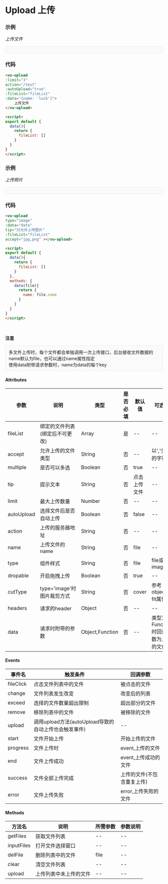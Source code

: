 # Upload 上传

### 示例

*上传文件*
<div style="border:1px solid #e4e7ed;border-radius:5px;padding:10px;background-color:#FAFAFA;">
    <vu-upload 
    :limit="3" 
    action="/test" 
    :autoUpload="true" 
    :fileList="fileList1"
    :data="{name: 'luck'}"></vu-upload>
</div>

### 代码

```html
<vu-upload 
:limit="3" 
action="/test" 
:autoUpload="true" 
:fileList="fileList"
:data="{name: 'luck'}">
    上传文件
</vu-upload>

<script>
export default {
  data(){
    return {
      fileList: []
    }
  }
}
</script>
```

### 示例

*上传照片*
<div style="border:1px solid #e4e7ed;border-radius:5px;padding:10px;background-color:#FAFAFA;">
  <vu-upload 
  type="image" 
  :data="data"
  tip="只允许上传图片" 
  :fileList="fileList2"
  accept="jpg,png" ></vu-upload>
</div>

<script>
export default {
  data(){
    return {
      fileList1: [],
      fileList2: []
    }
  },
  methods: {
    data(file){
      return {
        name: file.name
      }
    }
  }
}
</script>

### 代码
```html
<vu-upload 
type="image" 
:data="data"
tip="只允许上传图片" 
:fileList="fileList"
accept="jpg,png" ></vu-upload>

<script>
export default {
  data(){
    return {
      fileList: []
    }
  },
  methods: {
    data(file){
      return {
        name: file.name
      }
    }
  }
}
</script>
```

<br>

**注意**
<div style="border:1px solid #e4e7ed;border-radius:5px;padding:10px;background-color:#FAFAFA;">
    多文件上传时，每个文件都会单独调用一次上传接口，后台接收文件数据的name默认为file，也可以通过name属性指定<br>
    使用data附带请求参数时，name为data的每个key
</div>

#### Attributes
| 参数 | 说明 | 类型 | 是否必填 | 默认值 | 可选值 |
| ---  | --- | ---  | ---      | ---   | ---   |
| fileList | 绑定的文件列表(绑定后不可更改) | Array | 是| -- | -- |
| accept | 允许上传的文件类型 | String | 否 | -- | 以','分隔的字符串 |
| multiple | 是否可以多选 | Boolean | 否 | true | -- |
| tip | 提示文本 | String | 否 | 点击上传文件 | -- |
| limit | 最大上传数量 | Number | 否 | -- |-- |
| autoUpload | 选择文件后是否自动上传 | Boolean | 否 | false |-- |
| action | 上传的服务器地址 | String | 否 | -- | -- |
| name | 上传文件的name | String | 否 | file | -- |
| type | 组件样式 | String | 否 | file | file或image |
| dropable | 开启拖拽上传 | Boolean | 否 | true | -- |
| cutType | type='image'时图片裁剪方式 | String | 否 | cover | 参考object-fit属性 |
| headers | 请求的header | Object | 否 | -- | -- |
| data | 请求时附带的参数 | Object,Function | 否 | -- | 类型为Function时回调参数为上传的文件 |


#### Events
| 事件名 | 触发条件 | 回调参数 |
|  ---  | ---  | ---  | 
| fileClick | 点击文件列表中的文件 | 被点击的文件 |
| change | 文件列表发生改变 | 改变后的列表 |
| exceed | 选择的文件数量超出限制 | 超出部分的文件 |
| remove | 移除列表中的文件 | 被移除的文件 |
| upload | 调用upload方法(autoUpload导致的自动上传也会触发事件) | -- |
| start | 文件开始上传 | 开始上传的文件 |
| progress | 文件上传时 | event,上传的文件 |
| end | 文件上传成功 | event,上传成功的文件 |
| success | 文件全部上传完成 | 上传的文件(不包含重复上传) |
| error | 文件上传失败 | error,上传失败的文件 |


#### Methods
| 方法名 | 说明 | 所需参数 | 参数说明 |
|  ---  | ---  | ---  | --- |
| getFiles | 获取文件列表 | --  | -- |
| inputFiles | 打开文件选择窗口 | -- | -- |
| delFile | 删除列表中的文件 | file | -- |
| clear | 清空文件列表 | -- | -- |
| upload | 上传列表中未上传的文件 | -- | -- |

